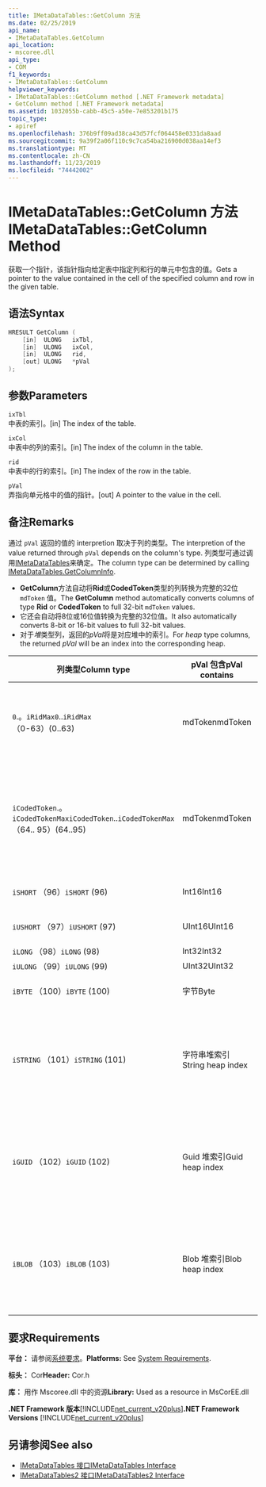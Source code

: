 ```yaml
---
title: IMetaDataTables::GetColumn 方法
ms.date: 02/25/2019
api_name:
- IMetaDataTables.GetColumn
api_location:
- mscoree.dll
api_type:
- COM
f1_keywords:
- IMetaDataTables::GetColumn
helpviewer_keywords:
- IMetaDataTables::GetColumn method [.NET Framework metadata]
- GetColumn method [.NET Framework metadata]
ms.assetid: 1032055b-cabb-45c5-a50e-7e853201b175
topic_type:
- apiref
ms.openlocfilehash: 376b9ff09ad38ca43d57fcf064458e0331da8aad
ms.sourcegitcommit: 9a39f2a06f110c9c7ca54ba216900d038aa14ef3
ms.translationtype: MT
ms.contentlocale: zh-CN
ms.lasthandoff: 11/23/2019
ms.locfileid: "74442002"
---
```

# <a name="imetadatatablesgetcolumn-method"></a><span data-ttu-id="3e932-102">IMetaDataTables::GetColumn 方法</span><span class="sxs-lookup"><span data-stu-id="3e932-102">IMetaDataTables::GetColumn Method</span></span>
<span data-ttu-id="3e932-103">获取一个指针，该指针指向给定表中指定列和行的单元中包含的值。</span><span class="sxs-lookup"><span data-stu-id="3e932-103">Gets a pointer to the value contained in the cell of the specified column and row in the given table.</span></span>  
  
## <a name="syntax"></a><span data-ttu-id="3e932-104">语法</span><span class="sxs-lookup"><span data-stu-id="3e932-104">Syntax</span></span>  
  
```cpp  
HRESULT GetColumn (   
    [in]  ULONG   ixTbl,  
    [in]  ULONG   ixCol,  
    [in]  ULONG   rid,  
    [out] ULONG   *pVal  
);  
```  
  
## <a name="parameters"></a><span data-ttu-id="3e932-105">参数</span><span class="sxs-lookup"><span data-stu-id="3e932-105">Parameters</span></span>

 `ixTbl`  
 <span data-ttu-id="3e932-106">中表的索引。</span><span class="sxs-lookup"><span data-stu-id="3e932-106">[in] The index of the table.</span></span>  
  
 `ixCol`  
 <span data-ttu-id="3e932-107">中表中的列的索引。</span><span class="sxs-lookup"><span data-stu-id="3e932-107">[in] The index of the column in the table.</span></span>  
  
 `rid`  
 <span data-ttu-id="3e932-108">中表中的行的索引。</span><span class="sxs-lookup"><span data-stu-id="3e932-108">[in] The index of the row in the table.</span></span>  
  
 `pVal`  
 <span data-ttu-id="3e932-109">弄指向单元格中的值的指针。</span><span class="sxs-lookup"><span data-stu-id="3e932-109">[out] A pointer to the value in the cell.</span></span>  
 
## <a name="remarks"></a><span data-ttu-id="3e932-110">备注</span><span class="sxs-lookup"><span data-stu-id="3e932-110">Remarks</span></span>

<span data-ttu-id="3e932-111">通过 `pVal` 返回的值的 interpretion 取决于列的类型。</span><span class="sxs-lookup"><span data-stu-id="3e932-111">The interpretion of the value returned through `pVal` depends on the column's type.</span></span> <span data-ttu-id="3e932-112">列类型可通过调用[IMetaDataTables](imetadatatables-getcolumninfo-method.md)来确定。</span><span class="sxs-lookup"><span data-stu-id="3e932-112">The column type can be determined by calling [IMetaDataTables.GetColumnInfo](imetadatatables-getcolumninfo-method.md).</span></span>

- <span data-ttu-id="3e932-113">**GetColumn**方法自动将**Rid**或**CodedToken**类型的列转换为完整的32位 `mdToken` 值。</span><span class="sxs-lookup"><span data-stu-id="3e932-113">The **GetColumn** method automatically converts columns of type **Rid** or **CodedToken** to full 32-bit `mdToken` values.</span></span>
- <span data-ttu-id="3e932-114">它还会自动将8位或16位值转换为完整的32位值。</span><span class="sxs-lookup"><span data-stu-id="3e932-114">It also automatically converts 8-bit or 16-bit values to full 32-bit values.</span></span> 
- <span data-ttu-id="3e932-115">对于*堆*类型列，返回的*pVal*将是对应堆中的索引。</span><span class="sxs-lookup"><span data-stu-id="3e932-115">For *heap* type columns, the returned *pVal* will be an index into the corresponding heap.</span></span>

| <span data-ttu-id="3e932-116">列类型</span><span class="sxs-lookup"><span data-stu-id="3e932-116">Column type</span></span>              | <span data-ttu-id="3e932-117">pVal 包含</span><span class="sxs-lookup"><span data-stu-id="3e932-117">pVal contains</span></span> | <span data-ttu-id="3e932-118">备注</span><span class="sxs-lookup"><span data-stu-id="3e932-118">Comment</span></span>                          |
|--------------------------|---------------|-----------------------------------|
| <span data-ttu-id="3e932-119">`0`.。`iRidMax`</span><span class="sxs-lookup"><span data-stu-id="3e932-119">`0`..`iRidMax`</span></span><br><span data-ttu-id="3e932-120">（0-63）</span><span class="sxs-lookup"><span data-stu-id="3e932-120">(0..63)</span></span>  | <span data-ttu-id="3e932-121">mdToken</span><span class="sxs-lookup"><span data-stu-id="3e932-121">mdToken</span></span>     | <span data-ttu-id="3e932-122">*pVal*将包含一个完整的令牌。</span><span class="sxs-lookup"><span data-stu-id="3e932-122">*pVal* will contain a full Token.</span></span> <span data-ttu-id="3e932-123">函数自动将 Rid 转换为完整的标记。</span><span class="sxs-lookup"><span data-stu-id="3e932-123">The function automatically converts the Rid into a full token.</span></span> |
| <span data-ttu-id="3e932-124">`iCodedToken`.。`iCodedTokenMax`</span><span class="sxs-lookup"><span data-stu-id="3e932-124">`iCodedToken`..`iCodedTokenMax`</span></span><br><span data-ttu-id="3e932-125">（64.. 95）</span><span class="sxs-lookup"><span data-stu-id="3e932-125">(64..95)</span></span> | <span data-ttu-id="3e932-126">mdToken</span><span class="sxs-lookup"><span data-stu-id="3e932-126">mdToken</span></span> | <span data-ttu-id="3e932-127">返回后， *pVal*将包含一个完整的令牌。</span><span class="sxs-lookup"><span data-stu-id="3e932-127">Upon return, *pVal* will contain a full Token.</span></span> <span data-ttu-id="3e932-128">函数自动将 CodedToken 解压缩到完整的令牌中。</span><span class="sxs-lookup"><span data-stu-id="3e932-128">The function automatically decompresses the CodedToken into a full token.</span></span> |
| <span data-ttu-id="3e932-129">`iSHORT` （96）</span><span class="sxs-lookup"><span data-stu-id="3e932-129">`iSHORT` (96)</span></span>            | <span data-ttu-id="3e932-130">Int16</span><span class="sxs-lookup"><span data-stu-id="3e932-130">Int16</span></span>         | <span data-ttu-id="3e932-131">自动将符号扩展为32位。</span><span class="sxs-lookup"><span data-stu-id="3e932-131">Automatically sign-extended to 32-bit.</span></span>  |
| <span data-ttu-id="3e932-132">`iUSHORT` （97）</span><span class="sxs-lookup"><span data-stu-id="3e932-132">`iUSHORT` (97)</span></span>           | <span data-ttu-id="3e932-133">UInt16</span><span class="sxs-lookup"><span data-stu-id="3e932-133">UInt16</span></span>        | <span data-ttu-id="3e932-134">自动将符号扩展为32位。</span><span class="sxs-lookup"><span data-stu-id="3e932-134">Automatically sign-extended to 32-bit.</span></span>  |
| <span data-ttu-id="3e932-135">`iLONG` （98）</span><span class="sxs-lookup"><span data-stu-id="3e932-135">`iLONG` (98)</span></span>             | <span data-ttu-id="3e932-136">Int32</span><span class="sxs-lookup"><span data-stu-id="3e932-136">Int32</span></span>         |                                        | 
| <span data-ttu-id="3e932-137">`iULONG` （99）</span><span class="sxs-lookup"><span data-stu-id="3e932-137">`iULONG` (99)</span></span>            | <span data-ttu-id="3e932-138">UInt32</span><span class="sxs-lookup"><span data-stu-id="3e932-138">UInt32</span></span>        |                                        |
| <span data-ttu-id="3e932-139">`iBYTE` （100）</span><span class="sxs-lookup"><span data-stu-id="3e932-139">`iBYTE` (100)</span></span>            | <span data-ttu-id="3e932-140">字节</span><span class="sxs-lookup"><span data-stu-id="3e932-140">Byte</span></span>          | <span data-ttu-id="3e932-141">自动将符号扩展为32位。</span><span class="sxs-lookup"><span data-stu-id="3e932-141">Automatically sign-extended to 32-bit.</span></span>  |
| <span data-ttu-id="3e932-142">`iSTRING` （101）</span><span class="sxs-lookup"><span data-stu-id="3e932-142">`iSTRING` (101)</span></span>          | <span data-ttu-id="3e932-143">字符串堆索引</span><span class="sxs-lookup"><span data-stu-id="3e932-143">String heap index</span></span> | <span data-ttu-id="3e932-144">*pVal*是字符串堆中的索引。</span><span class="sxs-lookup"><span data-stu-id="3e932-144">*pVal* is an index into the String heap.</span></span> <span data-ttu-id="3e932-145">使用[IMetadataTables：： GetString](imetadatatables-getstring-method.md)获取实际的列字符串值。</span><span class="sxs-lookup"><span data-stu-id="3e932-145">Use [IMetadataTables::GetString](imetadatatables-getstring-method.md) to get the actual column String value.</span></span> |
| <span data-ttu-id="3e932-146">`iGUID` （102）</span><span class="sxs-lookup"><span data-stu-id="3e932-146">`iGUID` (102)</span></span>            | <span data-ttu-id="3e932-147">Guid 堆索引</span><span class="sxs-lookup"><span data-stu-id="3e932-147">Guid heap index</span></span> | <span data-ttu-id="3e932-148">*pVal*是 Guid 堆中的索引。</span><span class="sxs-lookup"><span data-stu-id="3e932-148">*pVal* is an index into the Guid heap.</span></span> <span data-ttu-id="3e932-149">使用[IMetadataTables：： GetGuid](imetadatatables-getguid-method.md)获取实际的列 Guid 值。</span><span class="sxs-lookup"><span data-stu-id="3e932-149">Use [IMetadataTables::GetGuid](imetadatatables-getguid-method.md) to get the actual column Guid value.</span></span> |
| <span data-ttu-id="3e932-150">`iBLOB` （103）</span><span class="sxs-lookup"><span data-stu-id="3e932-150">`iBLOB` (103)</span></span>            | <span data-ttu-id="3e932-151">Blob 堆索引</span><span class="sxs-lookup"><span data-stu-id="3e932-151">Blob heap index</span></span> | <span data-ttu-id="3e932-152">*pVal*是 Blob 堆中的索引。</span><span class="sxs-lookup"><span data-stu-id="3e932-152">*pVal* is an index into the Blob heap.</span></span> <span data-ttu-id="3e932-153">使用[IMetadataTables：： GetBlob](imetadatatables-getblob-method.md)获取实际的列 Blob 值。</span><span class="sxs-lookup"><span data-stu-id="3e932-153">Use [IMetadataTables::GetBlob](imetadatatables-getblob-method.md) to get the actual column Blob value.</span></span> |
  
## <a name="requirements"></a><span data-ttu-id="3e932-154">要求</span><span class="sxs-lookup"><span data-stu-id="3e932-154">Requirements</span></span>  
 <span data-ttu-id="3e932-155">**平台：** 请参阅[系统要求](../../../../docs/framework/get-started/system-requirements.md)。</span><span class="sxs-lookup"><span data-stu-id="3e932-155">**Platforms:** See [System Requirements](../../../../docs/framework/get-started/system-requirements.md).</span></span>  
  
 <span data-ttu-id="3e932-156">**标头：** Cor</span><span class="sxs-lookup"><span data-stu-id="3e932-156">**Header:** Cor.h</span></span>  
  
 <span data-ttu-id="3e932-157">**库：** 用作 Mscoree.dll 中的资源</span><span class="sxs-lookup"><span data-stu-id="3e932-157">**Library:** Used as a resource in MsCorEE.dll</span></span>  
  
 <span data-ttu-id="3e932-158">**.NET Framework 版本**[!INCLUDE[net_current_v20plus](../../../../includes/net-current-v20plus-md.md)]</span><span class="sxs-lookup"><span data-stu-id="3e932-158">**.NET Framework Versions** [!INCLUDE[net_current_v20plus](../../../../includes/net-current-v20plus-md.md)]</span></span>  
  
## <a name="see-also"></a><span data-ttu-id="3e932-159">另请参阅</span><span class="sxs-lookup"><span data-stu-id="3e932-159">See also</span></span>

- [<span data-ttu-id="3e932-160">IMetaDataTables 接口</span><span class="sxs-lookup"><span data-stu-id="3e932-160">IMetaDataTables Interface</span></span>](../../../../docs/framework/unmanaged-api/metadata/imetadatatables-interface.md)
- [<span data-ttu-id="3e932-161">IMetaDataTables2 接口</span><span class="sxs-lookup"><span data-stu-id="3e932-161">IMetaDataTables2 Interface</span></span>](../../../../docs/framework/unmanaged-api/metadata/imetadatatables2-interface.md)
